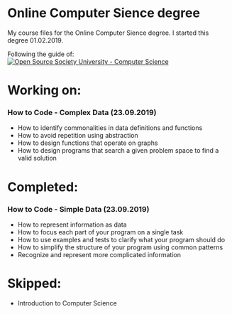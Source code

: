 # Online Computer Sience degree
My course files for the Online Computer Sience degree. I started this degree 01.02.2019.

Following the guide of: 
[![Open Source Society University - Computer Science](https://img.shields.io/badge/OSSU-computer--science-blue.svg)](https://github.com/ossu/computer-science)

# Working on:
### How to Code - Complex Data (23.09.2019)
- How to identify commonalities in data definitions and functions
- How to avoid repetition using abstraction
- How to design functions that operate on graphs
- How to design programs that search a given problem space to find a valid solution


# Completed: 
### How to Code - Simple Data (23.09.2019)
- How to represent information as data
- How to focus each part of your program on a single task
- How to use examples and tests to clarify what your program should do
- How to simplify the structure of your program using common patterns
- Recognize and represent more complicated information


# Skipped:
- Introduction to Computer Science
